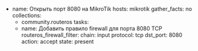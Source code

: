 - name: Открыть порт 8080 на MikroTik
  hosts: mikrotik
  gather_facts: no
  collections:
    - community.routeros
  tasks:
    - name: Добавить правило firewall для порта 8080 TCP
      routeros_firewall_filter:
        chain: input
        protocol: tcp
        dst_port: 8080
        action: accept
        state: present
